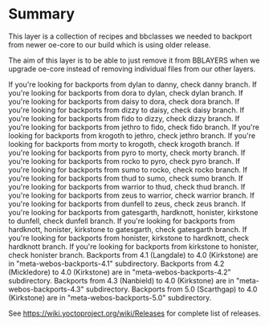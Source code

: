# Summary

This layer is a collection of recipes and bbclasses we needed to backport
from newer oe-core to our build which is using older release.

The aim of this layer is to be able to just remove it from BBLAYERS when we
upgrade oe-core instead of removing individual files from our other layers.

If you're looking for backports from dylan to danny, check danny branch.
If you're looking for backports from dora to dylan, check dylan branch.
If you're looking for backports from daisy to dora, check dora branch.
If you're looking for backports from dizzy to daisy, check daisy branch.
If you're looking for backports from fido to dizzy, check dizzy branch.
If you're looking for backports from jethro to fido, check fido branch.
If you're looking for backports from krogoth to jethro, check jethro branch.
If you're looking for backports from morty to krogoth, check krogoth branch.
If you're looking for backports from pyro to morty, check morty branch.
If you're looking for backports from rocko to pyro, check pyro branch.
If you're looking for backports from sumo to rocko, check rocko branch.
If you're looking for backports from thud to sumo, check sumo branch.
If you're looking for backports from warrior to thud, check thud branch.
If you're looking for backports from zeus to warrior, check warrior branch.
If you're looking for backports from dunfell to zeus, check zeus branch.
If you're looking for backports from gatesgarth, hardknott, honister, kirkstone to dunfell, check dunfell branch.
If you're looking for backports from hardknott, honister, kirkstone to gatesgarth, check gatesgarth branch.
If you're looking for backports from honister, kirkstone to hardknott, check hardknott branch.
If you're looking for backports from kirkstone to honister, check honister branch.
Backports from 4.1 (Langdale) to 4.0 (Kirkstone) are in "meta-webos-backports-4.1" subdirectory.
Backports from 4.2 (Mickledore) to 4.0 (Kirkstone) are in "meta-webos-backports-4.2" subdirectory.
Backports from 4.3 (Nanbield) to 4.0 (Kirkstone) are in "meta-webos-backports-4.3" subdirectory.
Backports from 5.0 (Scarthgap) to 4.0 (Kirkstone) are in "meta-webos-backports-5.0" subdirectory.

See https://wiki.yoctoproject.org/wiki/Releases for complete list of releases.
